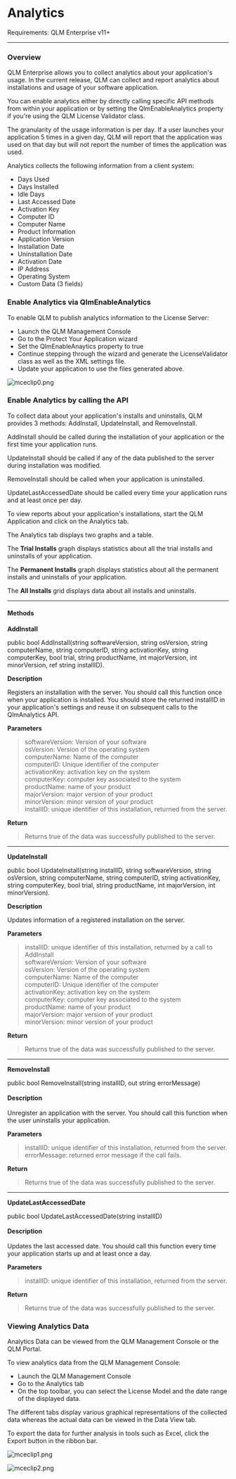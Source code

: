 # Analytics

Requirements: QLM Enterprise v11+

***

### Overview

QLM Enterprise allows you to collect analytics about your application's usage. In the current release, QLM can collect and report analytics about installations and usage of your software application.&#x20;

You can enable analytics either by directly calling specific API methods from within your application or by setting the QlmEnableAnalytics property if you're using the QLM License Validator class.

The granularity of the usage information is per day. If a user launches your application 5 times in a given day, QLM will report that the application was used on that day but will not report the number of times the application was used.

Analytics collects the following information from a client system:

* Days Used
* Days Installed
* Idle Days
* Last Accessed Date
* Activation Key
* Computer ID
* Computer Name
* Product Information
* Application Version
* Installation Date
* Uninstallation Date
* Activation Date
* IP Address
* Operating System
* Custom Data (3 fields)

### Enable Analytics via QlmEnableAnalytics&#x20;

To enable QLM to publish analytics information to the License Server:

* Launch the QLM Management Console
* Go to the Protect Your Application wizard&#x20;
* Set the QlmEnableAnaytics property to true
* Continue stepping through the wizard and generate the LicenseValidator class as well as the XML settings file.
* Update your application to use the files generated above.

![mceclip0.png](https://support.soraco.co/hc/article_attachments/4408212034196)

### Enable Analytics by calling the API

To collect data about your application's installs and uninstalls, QLM provides 3 methods: AddInstall, UpdateInstall, and RemoveInstall.

AddInstall should be called during the installation of your application or the first time your application runs.

UpdateInstall should be called if any of the data published to the server during installation was modified.

RemoveInstall should be called when your application is uninstalled.

UpdateLastAccessedDate should be called every time your application runs and at least once per day.

To view reports about your application's installations, start the QLM Application and click on the Analytics tab.

The Analytics tab displays two graphs and a table.

The **Trial Installs** graph displays statistics about all the trial installs and uninstalls of your application.

The **Permanent Installs** graph displays statistics about all the permanent installs and uninstalls of your application.

The **All Installs** grid displays data about all installs and uninstalls.

***

#### Methods

**AddInstall**

public bool AddInstall(string softwareVersion, string osVersion, string computerName, string computerID, string activationKey, string computerKey, bool trial, string productName, int majorVersion, int minorVersion, ref string installID).

**Description**

Registers an installation with the server. You should call this function once when your application is installed. You should store the returned installID in your application's settings and reuse it on subsequent calls to the QlmAnalytics API.

**Parameters**

> softwareVersion: Version of your software\
> osVersion: Version of the operating system\
> computerName: Name of the computer\
> computerID: Unique identifier of the computer\
> activationKey: activation key on the system\
> computerKey: computer key associated to the system\
> productName: name of your product\
> majorVersion: major version of your product\
> minorVersion: minor version of your product\
> installID: unique identifier of this installation, returned from the server.\
> &#x20;

**Return**

> Returns true of the data was successfully published to the server.

&#x20;

***

**UpdateInstall**

public bool UpdateInstall(string installID, string softwareVersion, string osVersion, string computerName, string computerID, string activationKey, string computerKey, bool trial, string productName, int majorVersion, int minorVersion).

**Description**

Updates information of a registered installation on the server.

**Parameters**

> installID: unique identifier of this installation, returned by a call to AddInstall\
> softwareVersion: Version of your software\
> osVersion: Version of the operating system\
> computerName: Name of the computer\
> computerID: Unique identifier of the computer\
> activationKey: activation key on the system\
> computerKey: computer key associated to the system\
> productName: name of your product\
> majorVersion: major version of your product\
> minorVersion: minor version of your product\
> &#x20;

**Return**

> Returns true of the data was successfully published to the server.

***

**RemoveInstall**

public bool RemoveInstall(string installID, out string errorMessage)\
\
**Description**\
\
Unregister an application with the server. You should call this function when the user uninstalls your application.

**Parameters**

> installID: unique identifier of this installation, returned from the server.\
> errorMessage: returned error message if the call fails.\
> &#x20;

**Return**

> Returns true of the data was successfully published to the server.

***

**UpdateLastAccessedDate**

public bool UpdateLastAccessedDate(string installID)\
\
**Description**\
\
Updates the last accessed date. You should call this function every time your application starts up and at least once a day.

**Parameters**

> installID: unique identifier of this installation, returned from the server.

**Return**

> Returns true of the data was successfully published to the server.

### &#x20;

### Viewing Analytics Data

Analytics Data can be viewed from the QLM Management Console or the QLM Portal.

To view analytics data from the QLM Management Console:

* Launch the QLM Management Console
* Go to the Analytics tab
* On the top toolbar, you can select the License Model and the date range of the displayed data.

The different tabs display various graphical representations of the collected data whereas the actual data can be viewed in the Data View tab.&#x20;

To export the data for further analysis in tools such as Excel, click the Export button in the ribbon bar.

&#x20;

![mceclip1.png](https://support.soraco.co/hc/article_attachments/4408217615508)

![mceclip2.png](https://support.soraco.co/hc/article_attachments/4408212560020)
